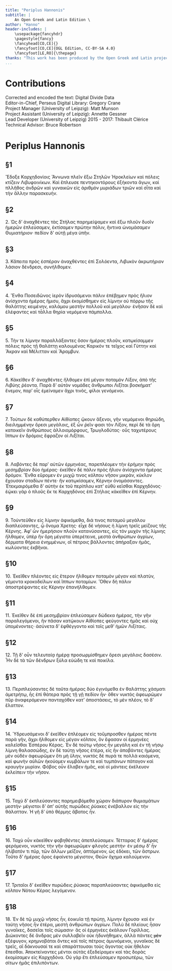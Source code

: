 ```yaml
---
title: "Periplus Hannonis"
subtitle: |
	An Open Greek and Latin Edition \ 
author: "Hanno"
header-includes: | 
	\usepackage{fancyhdr}
	\pagestyle{fancy}
	\fancyhead[CO,CE]{}
	\fancyfoot[CO,CE]{OGL Edition, CC-BY-SA 4.0}
	\fancyfoot[LE,RO]{\thepage}
thanks: "This work has been produced by the Open Greek and Latin project through the help of volunteers. See contributions for details."
...
```


# Contributions  

Corrected and encoded the text: Digital Divide Data  
 Editor-in-Chief, Perseus Digital Library: Gregory Crane  
 Project Manager (University of Leipzig): Matt Munson  
 Project Assistant (University of Leipzig): Annette Gessner  
 Lead Developer (University of Leipzig) 2015 - 2017: Thibault Clérice  
 Technical Advisor: Bruce Robertson  

# Periplus Hannonis  

## §1  

<p>Ἔδοξε Καρχηδονίοις Ἅννωνα πλεῖν ἔξω Στηλῶν Ἡροκλείων καὶ πόλεις κτίζειν
                        Λιβυφοινίκων. Καὶ ἔπλευσε πεντηκοντόρους ἑξήκοντα ἄγων, καὶ πλλῆθος ἀνδρῶν
                        καὶ γυναικῶν εἰς ἀριθμὸν μυριάδων τριῶν καὶ σἶτα καὶ τὴν ἄλλην
                        παρασκευήν.</p>  

## §2  

<p>2. Ὡς δʼ ἀναχθέντες τὰς Στήλας παρημείψαμεν καὶ ἔξω πλοῦν δυοῖν ἡμερῶν
                        ἐπλεύσαμεν, ἐκτίσαμεν πρώτην πόλιν, ἥντινα ὠνομάσαμεν Θυμιατήριον· πεδίον δʼ
                        αὐτῇ μέγα ὑπῆν.   <pb n="3"/></p>  

## §3  

<p>3. Κἄπειτα πρὸς ἑσπέραν ἀναχθέντες ἐπὶ Σολόεντα, Λιβυκὸν ἀκρωτήριον λάσιον
                        δένδρεσι, συνήλθομεν.</p>  

## §4  

<p>4. Ἔνθα Ποσειδῶνος ἱερὸν ἱδρυσάμενοι πάλιν ἐπέβῃμεν πρὸς ἥλιον ἀνίσχοντα
                        ἡμέρας ἥμισυ, ἄχρι ἐκομίσθημεν εἰς λίμνην οὐ πόρρω τῆς θαλάττης κειμένην,
                        καλάμου μεστήν πολλοῦ καὶ μεγάλου· ἐνῆσαν δὲ καὶ ἐλέφαντες καὶ τἆλλα θηρία
                        νεμόμενα πάμπολλα.</p>  

## §5  

<p>5. Τήν τε λίμνην παραλλάξαντες ὅσον ἡμέρας πλοῦν, κατῳκίσαμμεν πόλεις πρὸς
                        τῇ θαλάττῃ καλουμένας Καρικόν <pb n="5"/> τε τεῖχος καὶ Γύττην καὶ Ἄκραν καὶ
                        Μέλιτταν καὶ Ἄραμβυν.</p>  

## §6  

<p>6. Κἀκεῖθεν δʼ ἀναχθέντες ἤλθομεν ἐπὶ μέγαν ποταμὸν Λίξον, ἀπὸ τῆς Λιβύης
                        ῥέοντα. Παρὰ δʼ αὐτὸν <pb n="6"/> νομάδες ἄνθρωποι Λιξῖται βοσκήματʼ ἔνεμον,
                        παρʼ οἷς ἐμείναμεν ἄχρι τινὸς, φίλοι γενόμενοι.</p>  

## §7  

<p>7. Τούτων δὲ καθύπερθεν Αἰθίοπες ᾤκουν ἄξενοι, γῆν νεμόμενοι θηριώδη,
                        διειλημμένην ὄρεσι μεγάλοις, ἐξ ὧν ῥεῖν φασι τὸν Λίξον, περὶ δὲ τὰ ὄρη
                        κατοικεῖν ἀνθρώπους ἀλλοιομόρφους, Τρωγλοδύτας· οὓς ταχυτέρους ἵππων ἐν
                        δρόμοις ἔφραζον οἱ Λιξῖται.</p>  

## §8  

<p>8. Λαβόντες δὲ παρʼ αὐτῶν ἑρμηνέας, παρεπλέομεν τὴν ἐρήμην πρὸς μεσημβρίαν
                        δύο ἡμέρας· ἐκεῖθεν δὲ <pb n="7"/> πάλιν πρὸς ἥλιον ἀνίσχοντα ἡμέρας δρόμον.
                        Ἔνθα εὕρομεν ἐν μυχῷ τινος κόλπου νῆσον μικρὰν, κύκλον ἔχουσαν σταδίων
                        πέντε· ἥν κατῳκίσαμεν, Κέρνην ὀνομάσαντες. Ἐτεκμαιρόμεθα δʼ αὐτὴν ἐκ τοῦ
                        περίπλου κατʼ εὐθὺ κεῖσθαι Καρχηδόνος· ἐῴκει γὰρ ὁ πλοῦς <pb n="8"/> ἔκ τε
                        Καρχηδόνος ἐπὶ Στήλας κἀκεῖθεν ἐπὶ Κέρνην.</p>  

## §9  

<p>9. Τοὐντεῦθεν εἰς λίμνην ἀφικόμεθα, διά τινος ποταμοῦ μεγάλου διαπλεύσαντες,
                            <supplied reason="omitted">ᾧ ὄνομα</supplied> 
                        <!-- [] supplevit -->
                        Χρετης· <pb n="9"/> εἶχε δὲ νήσους ἡ λίμνη τρεῖς
                        μείζους τῆς Κέρνης. Ἀφʼ ὧν ἡμερήσιον πλοῦν κατανύσαντες, εἰς τὸν μυχὸν τῆς
                        λίμνης ἤλθομεν, ὑπὲρ ἣν ὄρη μέγιστα ὑπερέτεινε, μεστὰ ἀνθρώπων ἀγρίων,
                        δέρματα θήρεια ἐνημμένων, οἳ πέτροις βάλλοντες ἀπήραξαν ἡμᾶς, κωλύοντες
                        ἐκβῆναι.</p>  

## §10  

<p>10. Ἐκεῖθεν πλέοντες εἰς ἕτερον ἤλθομεν ποταμὸν μέγαν καὶ πλατὺν, γέμοντα
                        κροκοδείλων καὶ ἵππων ποταμίων. Ὅθεν δὴ πάλιν ἀποστρέψαντες εἰς Κέρνην
                        ἐπανήλθομεν.</p>  

## §11  

<p>11. Ἐκεῖθεν δὲ ἐπὶ μεσημβρίαν ἐπλεύσαμεν δώδεκα ἡμέρας, τὴν γῆν
                        παραλεγόμενοι, ἣν πᾶσαν κατῴκουν Αἰθίοπες φεύγοντες ἡμᾶς καὶ οὐχ
                        ὑπομένοντες· ἀσύνετα δʼ ἐφθέγγοντο καὶ τοῖς μεθʼ ἡμῶν Λιξίταις.</p>  

## §12  

<p>12. Τῇ δʼ οὖν τελευταίᾳ ἡμέρᾳ προσωρμίσθημεν ὄρεσι μεγάλοις δασέσιν. Ἦν δὲ τὰ
                        τῶν δένδρων ξύλα εὐώδη τε καὶ ποικίλα.</p>  

## §13  

<p>13. Περιπλεύσαντες δὲ ταῦτα ἡμέρας δύο ἐγινόμεθα <pb n="10"/> ἐν θαλάττης
                        χάσματι ἀμετρήτῳ, ἦς ἐπὶ θάτερα πρὸς τῇ γῇ πεδίον ἦν· ὅθεν νυκτὸς ἀφεωρῶμεν
                        πῦρ ἀναφερόμενον πανταχόθεν κατʼ ἀποστάσεις, τὸ μὲν πλέον, τὸ δʼ
                        ἔλαττον.</p>  

## §14  

<p>14. Ὑδρευσάμενοι δ’ ἐκεῖθεν ἐπλέομεν εἰς τοὔμπροσθεν ἡμέρας πέντε παρὰ γῆν,
                        ἄχρι ἤλθομεν εἰς μέγαν κόλπον, ὃν ἔφασαν οἱ ἑρμηνέες καλεῖσθαι Ἑσπέρου
                        Κέρας. Ἐν δὲ τούτῳ νῆσος ἦν μεγάλη καὶ ἐν τῆ <pb n="11"/> νήσῳ λίμνη
                        θαλασσώδης, ἐν δὲ ταύτῃ νῆσος ἑτέρα, εἰς ἣν ἀποβάντες ἡμέρας μὲν οὐδὲν
                        ἀφεωρῶμεν ὅτι μὴ ὕλην, νυκτὸς δὲ πυρά τε πολλὰ καιόμενα, καὶ φωνὴν <pb
                            n="12"/> αὐλῶν ἠκούομεν κυμβάλων τε καὶ τυμπάνων πάταγον καὶ κραυγὴν
                        μυρίαν. Φόβος οὖν ἔλαβεν ἡμᾶς, καὶ οἱ μάντεις ἐκέλευον ἐκλείπειν τὴν
                        νῆσον.</p>  

## §15  

<p>15. Ταχὺ δʼ ἐκπλεύσαντες παρημειβόμεθα χώραν διάπυρον θυμιαμάτων μεστ<supplied reason="omitted">ήν·
                            μέγιστ</supplied>οι 
                        <!-- supplevit [] -->
                        δʼ ἀπʼ αὐτῆς <pb n="13"/> πυρώδεις ῥύακες ἐνέβαλλον εἰς
                        τὴν θάλατταν. Ἡ γῆ δ’ ὑπὸ θέρμης ἄβατος ἦν.</p>  

## §16  

<p>16. Ταχὺ οὖν κἀκεῖθεν φοβηθέντες ἀπεπλεύσαμεν. Τέτταρας δʼ ἡμέρας φερόμενοι,
                        νυκτὸς τὴν γῆν ἀφεωρῶμεν φλογὸς μεστήν· ἐν μέσῳ δʼ ἦν ἠλίβατόν τι πῦρ, τῶν
                        ἄλλων μεῖζον, ἁπτόμενον, ὡς ἐδόκει, τῶν ἄστρων. Τοῦτο δʼ ἡμέρας ὄρος
                        ἐφαίνετο μέγιστον, Θεῶν ὄχημα καλούμενον.</p>  

## §17  

<p>17. Τριταῖοι δʼ ἐκεῖθεν πυρώδεις ῥύακας παραπλεύσαντες ἀφικόμεθα εἰς κόλπον
                        Νότου Κέρας λεγόμενον.</p>  

## §18  

<p>18. Ἐν δὲ τῷ μυχῷ νῆσος ἦν, ἐοικυῖα τῇ πρώτῃ, λίμνην ἔχουσα· καὶ ἐν ταύτῃ
                        νῆσος ἦν ἑτέρα, μεστὴ ἀνθρώπων ἀγρίων. Πολὺ δὲ πλείους ἦσαν γυναῖκες,
                        δασεῖαι τοῖς σώμασιν· ἃς οἱ ἑρμηνέες ἐκάλουν Γορίλλας. Διώκοντες δὲ ἄνδρας
                        μὲν συλλαβεῖν οὐκ ἠδυνήθημεν, <pb n="14"/> ἀλλὰ πάντες <del>μὲν</del>
                        <!-- delevit = () -->
                        ἐξέφυγον,
                        κρημνοβάται ὄντες καὶ τοῖς πέτροις ἀμυνόμενοι, γυναῖκας δὲ τρεῖς, αἳ
                        δάκνουσαί τε καὶ σπαράττουσαι τοὺς ἄγοντας οὐκ ἤθελον ἕπεσθαι. Ἀποκτείναντες
                        μέντοι αὐτὰς ἐξεδείραμεν καὶ τὰς δορὰς ἐκομίσαμεν εἰς Καρχηδόνα. Οὐ γὰρ ἔτι
                        ἐπλεύσαμεν προσωτέρω, τῶν σίτων ἡμᾶς ἐπιλιπόντων.</p>  


